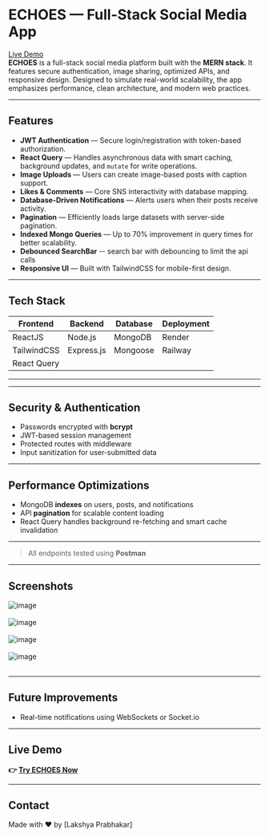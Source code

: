 # ECHOES — Full-Stack Social Media App 

[Live Demo ](https://echoes-32t1.onrender.com/) <br>
**ECHOES** is a full-stack social media platform built with the **MERN stack**. It features secure authentication, image sharing, optimized APIs, and responsive design. Designed to simulate real-world scalability, the app emphasizes performance, clean architecture, and modern web practices.

---

##  Features

- **JWT Authentication** — Secure login/registration with token-based authorization.
-  **React Query** — Handles asynchronous data with smart caching, background updates, and `mutate` for write operations.
-  **Image Uploads** — Users can create image-based posts with caption support.
-  **Likes & Comments** — Core SNS interactivity with database mapping.
-  **Database-Driven Notifications** — Alerts users when their posts receive activity.
-  **Pagination** — Efficiently loads large datasets with server-side pagination.
-  **Indexed Mongo Queries** — Up to 70% improvement in query times for better scalability.
-  **Debounced SearchBar** -- search bar with debouncing to limit the api calls
-  **Responsive UI** — Built with TailwindCSS for mobile-first design.

---

##  Tech Stack

| Frontend      | Backend    | Database | Deployment |
|---------------|------------|----------|------------|
| ReactJS       | Node.js    | MongoDB  | Render     |
| TailwindCSS   | Express.js | Mongoose | Railway    |
| React Query   |            |          |            |

---


---

##  Security & Authentication

- Passwords encrypted with **bcrypt**
- JWT-based session management
- Protected routes with middleware
- Input sanitization for user-submitted data

---

##  Performance Optimizations

- MongoDB **indexes** on users, posts, and notifications
- API **pagination** for scalable content loading
- React Query handles background re-fetching and smart cache invalidation


---


> All endpoints tested using **Postman**

---

## Screenshots

![image](https://github.com/user-attachments/assets/103d6458-d3e8-40d0-b44a-a905fcfda15c)
<br><br>
![image](https://github.com/user-attachments/assets/2ba1cc73-41bf-4f21-8e5c-736b04852f96)
<br><br>
![image](https://github.com/user-attachments/assets/dec294b1-2a69-47bb-926a-12aeb4ee3ec9)
<br><br>
![image](https://github.com/user-attachments/assets/ecf53ea2-5dbe-4b91-999b-ccdb3f86bafe)
<br><br>




---

##  Future Improvements

- Real-time notifications using WebSockets or Socket.io
  


---

##  Live Demo

**👉 [Try ECHOES Now](https://echoes-32t1.onrender.com/)**

---

##  Contact

Made with ❤️ by [Lakshya Prabhakar]  





